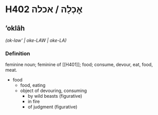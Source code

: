 # H402 אׇכְלָה / אכלה

## ʼoklâh

_(ok-law' | oke-LAW | oke-LA)_

### Definition

feminine noun; feminine of [[H401]]; food; consume, devour, eat, food, meat.

- food
    - food, eating
    - object of devouring, consuming
        - by wild beasts (figurative)
        - in fire
        - of judgment (figurative)
